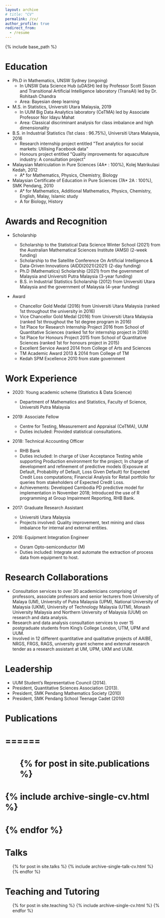 ```yaml
---
layout: archive
# title: "CV"
permalink: /cv/
author_profile: true
redirect_from:
  - /resume
---
```


{% include base_path %}

Education
======
* Ph.D in Mathematics, UNSW Sydney (ongoing)
  * In UNSW Data Science Hub (uDASH) led by Professor Scott Sisson and Transitional Artificial Intelligence laboratory (TransAI) led by Dr. Rohitash Chandra
  * Area: Bayesian deep learning
* M.S. in Statistics, Universiti Utara Malaysia, 2019
  * In UUM Big Data Analytics laboratory (CeTMA) led by Associate Professor Nor Idayu Mahat
  * Area: Classical discriminant analysis for class imbalance and high dimensionality
* B.S. in Industrial Statistics (1st class : 96.75%), Universiti Utara Malaysia, 2016
  * Research internship project entitled "Text analytics for social markets: Utilising Facebook data"
  * Honours project entitled "Quality improvements for aquaculture industry: A consultation project"
* Malaysian Matriculation in Pure Sciences (4A* : 100%), Kolej Matrikulasi Kedah, 2012
  * A* for Mathematics, Physics, Chemistry, Biology
* Malaysian Certificate of Education in Pure Sciences (7A* 2A : 100%), SMK Pendang, 2010
  * A* for Mathematics, Additional Mathematics, Physics, Chemistry, English, Malay, Islamic study
  * A for Biology, History

Awards and Recognition
======
* Scholarship
  * Scholarship to the Statistical Data Science Winter School (2021) from the Australian Mathematical Sciences Institute (AMSI) (2-week funding)
  * Scholarship to the Satellite Conference On Artificial Intelligence & Data-Driven Innovations (AIDDI2021)(2021) (2-day funding)
  * Ph.D (Mathematics) Scholarship (2021) from the government of Malaysia and Universiti Putra Malaysia (3-year funding)
  * B.S. in Industrial Statistics Scholarship (2012) from Universiti Utara Malaysia and the government of Malaysia (4-year funding)

* Award
  * Chancellor Gold Medal (2016) from Universiti Utara Malaysia (ranked 1st throughout the university in 2016)
  * Vice Chancellor Gold Medal (2016) from Universiti Utara Malaysia (ranked 1st throughout the 1st degree program in 2016)
  * 1st Place for Research Internship Project 2016 from School of Quantitative Sciences (ranked 1st for internship project in 2016)
  * 1st Place for Honours Project 2015 from School of Quantitative Sciences (ranked 1st for honours project in 2015)
  * Excellent Service Award 2014 from College of Arts and Sciences
  * TM Academic Award 2013 & 2014 from College of TM
  * Kedah SPM Excellence 2010 from state government

Work Experience
======
* 2020: Young academic scheme (Statistics & Data Science)
  * Department of Mathematics and Statistics, Faculty of Science, Universiti Putra Malaysia

* 2019: Associate Fellow
  * Centre for Testing, Measurement and Appraisal (CeTMA), UUM
  * Duties included: Provided statistical consultations.

* 2018: Technical Accounting Officer
  * RHB Bank
  * Duties included: In charge of User Acceptance Testing while supporting Production environment for the project; In charge of development and refinement of predictive models (Exposure at Default, Probability of Default, Loss Given Default) for Expected Credit Loss computations; Financial Analysis for Retail portfolio for queries from stakeholders of Expected Credit Loss.
  * Achievements: Developed Cambodia PD predictive model for implementation in November 2018; Introduced the use of R programming at Group Impairment Reporting, RHB Bank.

* 2017: Graduate Research Assistant
  * Universiti Utara Malaysia
  * Projects involved: Quality improvement, text mining and class imbalance for internal and external entities.

* 2016: Equipment Integration Engineer
  * Osram Opto-semiconductor (M)
  * Duties included: Integrate and automate the extraction of process data from equipment to host.
  
Research Collaborations
======
* Consultation services to over 30 academicians comprising of professors, associate professors and senior lecturers from University of Malaya (UM), University of Putra Malaysia (UPM), National University of Malaysia (UKM), University of Technology Malaysia (UTM), Monash University Malaysia and Northern University of Malaysia (UUM) on research and data analysis.
* Research and data analysis consultation services to over 15 postgraduate students from King’s College London, UTM, UPM and UUM.
* Involved in 12 different quantitative and qualitative projects of AAIBE, NRGS, FRGS, RAGS, university grant scheme and external research tender as a research assistant at UM, UPM, UKM and UUM.

Leadership
======
* UUM Student’s Representative Council (2014).
* President, Quantitative Sciences Association (2013).
* President, SMK Pendang Mathematics Society (2010)
* President, SMK Pendang School Teenage Cadet (2010)

# Publications
# ======
#  <ul>{% for post in site.publications %}
#    {% include archive-single-cv.html %}
#  {% endfor %}</ul>
  
Talks
======
  <ul>{% for post in site.talks %}
    {% include archive-single-talk-cv.html %}
  {% endfor %}</ul>
  
Teaching and Tutoring
======
  <ul>{% for post in site.teaching %}
    {% include archive-single-cv.html %}
  {% endfor %}</ul>
